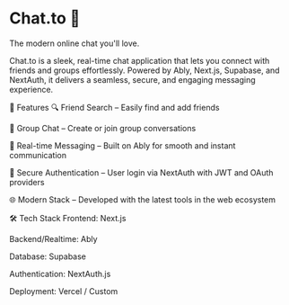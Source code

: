 # Chat.to 💬

The modern online chat you'll love.

Chat.to is a sleek, real-time chat application that lets you connect with friends and groups effortlessly. Powered by Ably, Next.js, Supabase, and NextAuth, it delivers a seamless, secure, and engaging messaging experience.

🚀 Features
🔍 Friend Search – Easily find and add friends

👥 Group Chat – Create or join group conversations

💬 Real-time Messaging – Built on Ably for smooth and instant communication

🔐 Secure Authentication – User login via NextAuth with JWT and OAuth providers

🌐 Modern Stack – Developed with the latest tools in the web ecosystem

🛠️ Tech Stack
Frontend: Next.js

Backend/Realtime: Ably

Database: Supabase

Authentication: NextAuth.js

Deployment: Vercel / Custom
